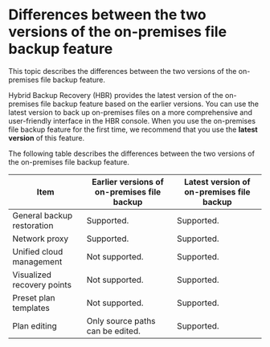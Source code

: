 # Differences between the two versions of the on-premises file backup feature

This topic describes the differences between the two versions of the on-premises file backup feature.

Hybrid Backup Recovery \(HBR\) provides the latest version of the on-premises file backup feature based on the earlier versions. You can use the latest version to back up on-premises files on a more comprehensive and user-friendly interface in the HBR console. When you use the on-premises file backup feature for the first time, we recommend that you use the **latest version** of this feature.

The following table describes the differences between the two versions of the on-premises file backup feature.

|Item|Earlier versions of on-premises file backup|Latest version of on-premises file backup|
|----|-------------------------------------------|-----------------------------------------|
|General backup restoration|Supported.|Supported.|
|Network proxy|Supported.|Supported.|
|Unified cloud management|Not supported.|Supported.|
|Visualized recovery points|Not supported.|Supported.|
|Preset plan templates|Not supported.|Supported.|
|Plan editing|Only source paths can be edited.|Supported.|

